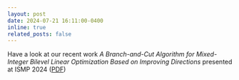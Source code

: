 ```yaml
---
layout: post
date: 2024-07-21 16:11:00-0400
inline: true
related_posts: false
---
```


Have a look at our recent work _A Branch-and-Cut Algorithm for Mixed-Integer Bilevel Linear Optimization Based on Improving Directions_ presented at
ISMP 2024 (<a href='/assets/pdf/talks/ISMP2024.pdf'>PDF</a>)

